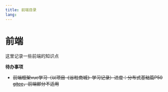```yaml
---
title: 前端目录
lang: 
---
```


# 前端

这里记录一些前端的知识点

**待办事项**

* ~~前端框架vue学习（以项目《谷粒商城》学习记录）进度：分布式基础篇P50 [gitee](https://gitee.com/ching7777/renren-fast-vue)，前端部分不适用~~